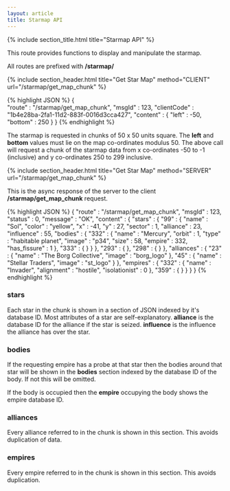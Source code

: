 ```yaml
---
layout: article
title: Starmap API
---
```


{% include section_title.html title="Starmap API" %}

This route provides functions to display and manipulate the starmap.

All routes are prefixed with **/starmap/**

{% include section_header.html title="Get Star Map" method="CLIENT" url="/starmap/get_map_chunk" %}


{% highlight JSON %}
{  
  "route"           : "/starmap/get_map_chunk",
  "msgId"           : 123,
  "clientCode"      : "1b4e28ba-2fa1-11d2-883f-0016d3cca427",
  "content"         : {
    "left"            : -50,
    "bottom"          : 250
  }
}
{% endhighlight %}

The starmap is requested in chunks of 50 x 50 units square. The **left** and **bottom**
values must lie on the map co-ordinates modulus 50. The above call will request a
chunk of the starmap data from x co-ordinates -50 to -1 (inclusive) and y
co-ordinates 250 to 299 inclusive.


{% include section_header.html title="Get Star Map" method="SERVER" url="/starmap/get_map_chunk" %}

This is the async response of the server to the client **/starmap/get_map_chunk** request.


{% highlight JSON %}
{
  "route"           : "/starmap/get_map_chunk",
  "msgId"           : 123,
  "status"          : 0,
  "message"         : "OK",
  "content"         : {
    "stars" : {
      "99" : {
        "name"        : "Sol",
        "color"       : "yellow",
        "x"           : -41,
        "y"           : 27,
        "sector"      : 1,
        "alliance"    : 23,
        "influence"   : 55,
        "bodies" : {
          "332" : {
            "name"        : "Mercury",
            "orbit"       : 1,
            "type"        : "habitable planet",
            "image"       : "p34",
            "size"        : 58,
            "empire"      : 332,
            "has_fissure" : 1
          },
          "333" : {
          }
        }
      },
      "293" : {
      },
      "298" : {
      }
    },
    "alliances" : {
      "23" : {
        "name"          : "The Borg Collective",
        "image"         : "borg_logo"
      },
      "45" : {
        "name"          : "Stellar Traders",
        "image"         : "st_logo"
      }
    },
    "empires" : {
      "332" : {
        "name"          : "Invader",
        "alignment"     : "hostile",
        "isolationist"  : 0
      },
      "359" : {
      }
    }
  }
}
{% endhighlight %}

### stars

Each star in the chunk is shown in a section of JSON indexed by it's database ID.
Most attributes of a star are self-explanatory. **alliance** is the database ID
for the alliance if the star is seized. **influence** is the influence the 
alliance has over the star.

### bodies

If the requesting empire has a probe at that star then the bodies around that star will be
shown in the **bodies** section indexed by the database ID of the body. If not this will be omitted. 

If the body is occupied then the **empire** occupying the body shows the empire database ID.

### alliances

Every alliance referred to in the chunk is shown in this section. This avoids duplication
of data.

### empires

Every empire referred to in the chunk is shown in this section. This avoids duplication.




